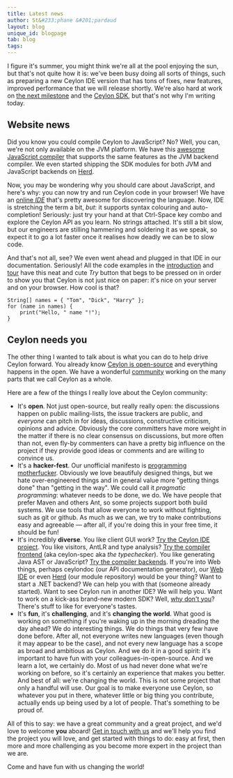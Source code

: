 ```yaml
---
title: Latest news 
author: St&#233;phane &#201;pardaud
layout: blog
unique_id: blogpage
tab: blog
tags:
---
```


I figure it's summer, you might think we're all at the pool enjoying the sun,
but that's not quite how it is: we've been busy doing all sorts of things,
such as preparing a new Ceylon IDE version that has tons of fixes, new features,
improved performance that we will release shortly. We're also hard at work on
[the next milestone](/documentation/1.0/roadmap/#milestone_4) and the
[Ceylon SDK](https://github.com/ceylon/ceylon-sdk), but that's not why I'm writing
today.

## Website news

Did you know you could compile Ceylon to JavaScript? No? Well, you can, we're not
only available on the JVM platform. We have this 
[awesome JavaScript compiler](/documentation/1.0/reference/tool/ceylonc-js/)
that supports the same features as the JVM backend compiler. We even started shipping
the SDK modules for both JVM and JavaScript backends on [Herd](https://herd.ceylon-lang.org).

Now, you may be wondering why you should care about JavaScript, and here's why: you
can now try and run Ceylon code in your browser! We have an [online _IDE_](http://try.ceylon-lang.org)
that's pretty awesome for discovering the language. Now, IDE is stretching the term a bit, *but*:
it supports syntax colouring and auto-completion! Seriously: just try your hand at that Ctrl-Space
key combo and explore the Ceylon API as you learn. No strings attached. It's still a bit slow,
but our engineers are stilling hammering and soldering it as we speak, so expect it to
go a lot faster once it realises how deadly we can be to slow code.

And that's not all, see? We even went ahead and plugged in that IDE in our documentation.
Seriously! All the code examples in the [introduction](/documentation/1.0/introduction)
and [tour](/documentation/1.0/tour) have this neat and cute _Try_ button that begs to be
pressed on in order to show you that Ceylon is not just nice on paper: it's nice on your
server and on your browser. How cool is that?

<!-- cat: void m() { -->
    String[] names = { "Tom", "Dick", "Harry" };
    for (name in names) {
        print("Hello, " name "!");
    }
<!-- cat: } -->

## Ceylon needs you

The other thing I wanted to talk about is what you can do to help drive Ceylon forward. You already
know [Ceylon is open-source](/code/) and everything happens in the open. We have a wonderful
[community](/community/) working on the many parts that we call Ceylon as a whole.

Here are a few of the things I really love about the Ceylon community:

- It's **open**. Not just open-source, but really really open: the discussions happen on public mailing-lists,
  the issue trackers are public, and *everyone* can pitch in for ideas, discussions, constructive criticism,
  opinions and advice. Obviously the core committers have more weight in the matter if there is no clear
  consensus on discussions, but more often than not, even fly-by commenters can have a pretty big influence
  on the project if they provide good ideas or comments and are willing to convince us.
- It's a **hacker-fest**. Our unofficial manifesto is [programming motherfucker](http://programming-motherfucker.com).
  Obviously we love beautifuly designed things, but we hate over-engineered things and in general value more
  "getting things done" than "getting in the way". We could call it _pragmatic programming_: whatever needs to
  be done, we do. We have people that prefer Maven and others Ant, so some projects support both build systems.
  We use tools that allow everyone to work without fighting, such as git or github. As much as we can, we try to
  make contributions easy and agreeable — after all, if you're doing this in your free time, it should be fun!
- It's incredibly **diverse**. You like client GUI work?
  [Try the Ceylon IDE project](https://github.com/ceylon/ceylon-ide-eclipse). You like visitors, AntLR and
  type analysis? [Try the compiler frontend](https://github.com/ceylon/ceylon-spec) (aka ceylon-spec 
  aka _the typechecker_). You like generating Java AST or JavaScript? 
  [Try the compiler backends](https://github.com/ceylon/ceylon-compiler). If you're into Web things, perhaps
  ceylondoc (our API documentation
  generator), our [Web IDE](https://github.com/ceylon/ceylon-web-ide-backend) or even 
  [Herd](https://github.com/ceylon/ceylon-herd) (our module repository) would be your thing? Want to start a .NET backend?
  We can help you with that (someone already started). Want to see Ceylon run in another IDE? We will help you.
  Want to work on a kick-ass brand-new modern SDK? Well, [why don't you](https://github.com/ceylon/ceylon-sdk)?
  There's stuff to like for everyone's tastes.
- It's **fun**, it's **challenging**, and it's **changing the world**. What good is working on something if you're waking up 
  in the morning dreading the day ahead? We do interesting things. We do things that very few have done before.
  After all, not everyone writes new languages (even though it may appear to be the case), and not every new
  language has a scope as broad and ambitious as Ceylon. And we do it in a good spirit: it's important to have
  fun with your colleagues-in-open-source. And we learn a lot, we certainly do. Most of us had never done what
  we're working on before, so it's certainly an experience that makes you better. And best of all: we're changing
  the world. This is not some project that only a handful will use. Our goal is to make everyone use Ceylon, so
  whatever you put in there, whatever little or big thing you contribute, actually ends up being used by a lot of
  people. That's something to be proud of.

All of this to say: we have a great community and a great project, and we'd love to welcome **you** aboard! 
[Get in touch with us](http://groups.google.com/group/ceylon-dev)
and we'll help you find the project you will love, and get started with things to do: easy at first,
then more and more challenging as you become more expert in the project than we are.

Come and have fun with us changing the world!
